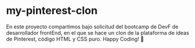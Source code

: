# my-pinterest-clon
En este proyecto compartimos bajo solicitud del bootcamp de DevF de desarrollador frontEnd, en el que se hace un clon de la plataforma de ideas de Pinterest, código HTML y CSS puro. Happy Coding! 🖖

